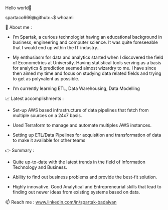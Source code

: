 Hello world👋

spartaco666@github:~$ whoami

:page_with_curl: About me :


- I’m Spartak,
a curious technologist having an educational background in business, engineering and computer science. 
It was quite foreseeable that I would end up within the IT industry...

- My enthusiasm for data and analytics started when I discovered the field of Econometrics at University.
Having statistical tools serving as a basis for analytics & prediction seemed almost wizardry to me.
I have since then aimed my time and focus on studying data related fields and trying to get as polyvalent as possible.

- I’m currently learning ETL, Data Warehousing, Data Modelling 


:chart_with_upwards_trend: Latest accomplishments : 

- Set-up AWS based infrastructure of data pipelines that fetch from multiple sources on a 24x7 basis. 

- Used Terraform to manage and automate multiples AWS instances.

- Setting up ETL/Data Pipelines for acquisition and transformation of data to make it available for other teams

:point_right: Summary :
+ Quite up-to-date with the latest trends in the field of Information Technology and Business.

+ Ability to find out business problems and provide the best-fit solution.

+ Highly innovative. Good Analytical and Entrepreneurial skills that lead to finding out newer ideas from existing systems based on data.


📫 Reach me :  www.linkedin.com/in/spartak-badalyan


<!---
spartaco666/spartaco666 is a ✨ special ✨ repository because its `README.md` (this file) appears on your GitHub profile.
You can click the Preview link to take a look at your changes.
--->
